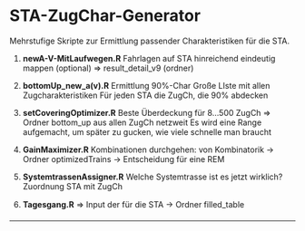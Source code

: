 STA-ZugChar-Generator
======

Mehrstufige Skripte zur Ermittlung passender Charakteristiken für die STA.

1. **newA-V-MitLaufwegen.R**
   Fahrlagen auf STA hinreichend eindeutig mappen
   (optional) => result_detail_v9 (ordner)

2. **bottomUp_new_a(v).R**
   Ermittlung 90%-Char
   Große LIste mit allen Zugcharakteristiken
   Für jeden STA die ZugCh, die 90% abdecken

3. **setCoveringOptimizer.R**
   Beste Überdeckung für 8...500 ZugCh => Ordner bottom_up
   aus allen ZugCh netzweit
   Es wird eine Range aufgemacht, um später zu gucken, wie viele schnelle man braucht

4. **GainMaximizer.R**
   Kombinationen durchgehen: von Kombinatorik 
   -> Ordner optimizedTrains
   -> Entscheidung für eine REM

5. **SystemtrassenAssigner.R**
   Welche Systemtrasse ist es jetzt wirklich?
   Zuordnung STA mit ZugCh

6. **Tagesgang.R**
   => Input der für die STA
   -> Ordner filled_table 
   
___

